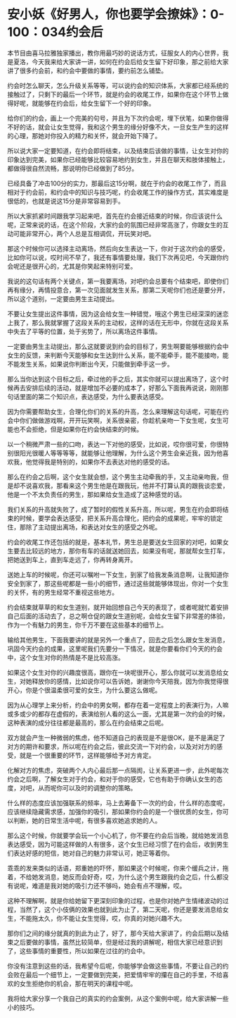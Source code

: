 # 安小妖《好男人，你也要学会撩妹》：0-100：034约会后

本节目由喜马拉雅独家播出，教你用最巧妙的说话方式，征服女人的内心世界，我是夏洛，今天我来给大家讲一讲，如何在约会后给女生留下好印象，那之前给大家讲了很多约会前，和约会中要做的事情，要约前怎么铺垫。

约会时怎么聊天，怎么升级关系等等，可以说约会的知识体系，大家都已经系统的接触过了，只剩下的最后一个环节，就是约会的收尾工作，如果你在这个环节上做得好呢，就能够在约会后，给女生留下一个好的印象。

给你们的约会，画上一个完美的句号，并且为下次约会呢，埋下伏笔，如果你做得不好的话，就会让女生觉得，我和这个男生的缘分好像不大，一旦女生产生的这样的心理，那她对你投入的精力和关怀，就会开始下降了。

所以说大家一定要知道，在约会即将结束，以及结束后该做的事情，让女生对你的印象达到完美，如果你已经能够比较容易地约到女生，并且在聊天和肢体接触上，都做得很自然流畅，那说明你已经做到了85分。

已经具备了冲击100分的实力，那最后这15分啊，就在于约会的收尾工作了，而且相对于约会前，和约会中的知识与技巧呢，约会收尾工作的操作方式，其实难度是很低的，也就是说这15分是非常容易到手。

所以大家抓紧时间跟我学习起来吧，首先在约会接近结束的时候，你应该说什么呢，正常来说的话，在这个阶段，大家约会的氛围已经非常高涨了，你跟女生的互动可能非常开心，两个人总是互相调侃，开玩笑对吧。

那这个时候你可以选择主动离场，然后向女生表达一下，你对于这次约会的感受，比如你可以说，哎时间不早了，我还有事情要处理，我们下次再见吧，今天跟你约会呢还是很开心的，尤其是你笑起来特别可爱。

我说的这句话有两个关键点，第一我要离场，对吧约会总要有个结束吧，即使你们再有缘分，再情投意合，第一次见面就发生关系，那第二天呢你们也还是要分开，所以这个道别，一定要由男生主动提出。

不要让女生提出这件事情，因为这会给女生一种错觉，哦这个男生已经深深的迷恋上我了，那么我就掌握了这段关系的主动权，这样的话在无形中，你就在这段关系中失去了平等的位置，处于劣势了，所以离场这件事情。

一定要由男生主动提出，那么这就要说到约会的目标了，男生啊要能够根据约会中女生的反馈，来判断今天能够和女生达到什么关系，能不能牵手，能不能接吻，能不能发生关系，如果说你判断出今天，只能做到牵手这一步。

那么当你达到这个目标之后，牵过他的手之后，其实你就可以提出离场了，这个时候再去安排后续的活动，就是增加不必要的成本了，好那么下面我再说说，刚刚那句话里面的第二个知识点，表达感受，为什么要表达感受。

因为你需要帮助女生，合理化你们的关系的升高，怎么来理解这句话呢，可能在约会中你们做做游戏啊，开开玩笑啊，关系很亲密，你趁机亲吻一下女生呢，女生可能也不会拒绝，但是如果你在约会快结束的时候。

以一个稍微严肃一些的口吻，表达一下对他的感受，比如说，哎你很可爱，你很特别很阳光很暖人等等等等，就能够让他理解，为什么这个男生会亲近我，因为他喜欢我，他觉得我是特别的，如果你不去表达对他的感受的话。

那么在约会之后啊，这个女生就会想，这个男生主动牵我的手，又主动亲吻我，但是却不说喜欢我，那看来这个男生他是在跟我玩，他并不打算认真的跟我谈恋爱，他是一个不太负责任的男生，那如果给女生造成了这种感觉的话。

我们关系的升高就失败了，成了暂时的假性关系升高，所以呢，男生在约会即将结束的时候，要学会表达感受，把关系升高合理化，把约会的成果呢，牢牢的锁定住，那除了主动提出离场，和表达对女生的感受之外呢。

约会的收尾工作还包括的就是，基本礼节，男生总是要送女生回家的对吧，如果女生要去比较远的地方，那你有车的话就送她回去，如果没有呢，那就帮女生打车，把她送到车上，直到车走远了，你再转身离开。

送她上车的时候呢，你还可以嘱咐一下女生，到家了给我发条消息啊，让我知道你安全到家了，那这些呢都是一些小的细节，通过这些就能够体现出，你对一个女生的关怀，有的男生经常不重视这些地方。

约会结束就草草的和女生道别，就开始回想自己今天的表现了，或者呢就忙着安排自己后面的活动去了，总之啊仓促的跟女生道别呢，会给女生留下非常差的体验，作为一个有魅力的男生，你千万不要在这些基本的细节上。

输给其他男生，下面我要讲的就是另外一个重点了，回去之后怎么跟女生发消息，巩固今天约会的成果，这里呢我们先要分一下情况，就是你要看你们今天的约会中，这个女生对你的热情是不是比较高涨。

如果这个女生对你的兴趣度很高，跟你在一块呢很开心，那么你就可以发消息给女生，对她释放你的感情，比如说你可以告诉她，谢谢你今天陪我，因为你我觉得很开心，你是个很温柔很可爱的女生，为什么要这么做呢。

因为从心理学上来分析，约会中的男女啊，都存在着一定程度上的表演行为，人嘛或多或少的都存在虚假的，表演给别人看的这么一面，尤其是第一次约会的时候，这种表演的成分往往都是最高的，那么在约会结束之后呢。

双方就会产生一种微弱的焦虑，他不知道自己的表现是不是很OK，是不是满足了对方的期许和要求，所以呢在约会之后，彼此交流一下对约会，以及对对方的感受，就是一个很重要的环节，这样能够给予对方肯定。

化解对方的焦虑，突破两个人内心最后那一点隔阂，让关系更进一步，此外呢每次约会之后啊，了解女生对于约会，和对于你的感受，它也有助于你确认女生的态度，对吧，从而呢你可以及时的调整你的策略。

什么样的态度应该加强联系的频率，马上去筹备下一次的约会，什么样的态度呢，应该继续隐藏需求感，加强你的吸引，那如果你约会的是一个很优质的女生，你可以判断，她的日常生活中呢，有很多喜欢她追求她的人。

那么这个时候，你就要学会玩一个小心机了，你不要在约会后当晚，就给她发消息表达感受，因为可能这样做的人有很多，这个女生已经习惯了在约会后，收到男生们表达好感的短信，她对自己的魅力非常认可，她正等着你。

乖乖的发来类似的话语，郑重她的吓怀，那如果这个时候呢，你来个缓兵之计，拖着，不给她发消息，她反而会好奇，哎，为什么这个男生跟我约会之后，什么都没有说呢，难道是我对她的吸引力还不够吗，她会有点不理解，哎。

这种不理解啊，就是你给她留下更深刻印象的过程，也是你对她产生情绪波动的过程，当然了，这个小伎俩的效果也就到此为止了，第二天呢，你还是要发消息给女生，不能拖太久，你不能让女生觉得，哎，你真的对她兴趣不大。

那你们之间的缘分就真的到此为止了，好了，那今天给大家讲了，约会后期以及结束之后要做的事情，虽然比较简单，但是经过我的讲解呢，相信大家已经意识到了，这些事情的重要性，所以如果在过往的约会中。

你没有注意到这些的话，我希望今后呢，你能够学会做这些事情，不要让自己的约会败在最后一个细节上，一定要做到完美，把爱情牢牢的攥在自己的手里，不给喜欢的女生拒绝你的机会，那在明天的课程中呢。

我将给大家分享一个我自己的真实的约会案例，从这个案例中呢，给大家讲解一些小的技巧。